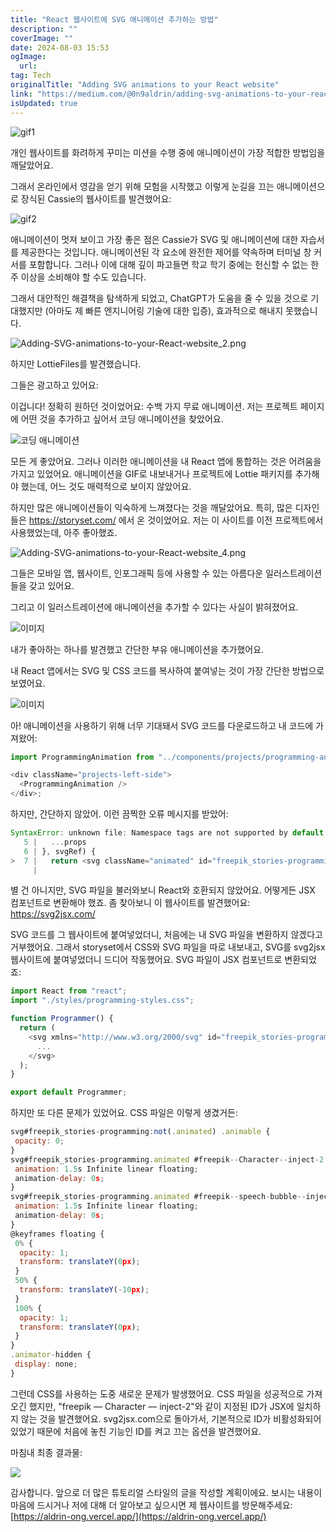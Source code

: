 ```yaml
---
title: "React 웹사이트에 SVG 애니메이션 추가하는 방법"
description: ""
coverImage: ""
date: 2024-08-03 15:53
ogImage: 
  url: 
tag: Tech
originalTitle: "Adding SVG animations to your React website"
link: "https://medium.com/@0n9aldrin/adding-svg-animations-to-your-react-website-1056a82988bc"
isUpdated: true
---
```






![gif1](https://miro.medium.com/v2/resize:fit:1000/1*QNgN523Uz11ckMtlwVUxLw.gif)

개인 웹사이트를 화려하게 꾸미는 미션을 수행 중에 애니메이션이 가장 적합한 방법임을 깨달았어요.

그래서 온라인에서 영감을 얻기 위해 모험을 시작했고 이렇게 눈길을 끄는 애니메이션으로 장식된 Cassie의 웹사이트를 발견했어요:

![gif2](https://miro.medium.com/v2/resize:fit:1400/1*-kvdPYkqjphdR5s453wPzg.gif)

<div class="content-ad"></div>

애니메이션이 멋져 보이고 가장 좋은 점은 Cassie가 SVG 및 애니메이션에 대한 자습서를 제공한다는 것입니다. 애니메이션된 각 요소에 완전한 제어를 약속하며 터미널 창 커서를 포함합니다. 그러나 이에 대해 깊이 파고들면 학교 학기 중에는 헌신할 수 없는 한 주 이상을 소비해야 할 수도 있습니다.

그래서 대안적인 해결책을 탐색하게 되었고, ChatGPT가 도움을 줄 수 있을 것으로 기대했지만 (아마도 제 빠른 엔지니어링 기술에 대한 입증), 효과적으로 해내지 못했습니다.

![Adding-SVG-animations-to-your-React-website_2.png](/assets/img/Adding-SVG-animations-to-your-React-website_2.png)

하지만 LottieFiles를 발견했습니다.

<div class="content-ad"></div>

그들은 광고하고 있어요:

이겁니다! 정확히 원하던 것이었어요: 수백 가지 무료 애니메이션. 저는 프로젝트 페이지에 어떤 것을 추가하고 싶어서 코딩 애니메이션을 찾았어요.

![코딩 애니메이션](https://miro.medium.com/v2/resize:fit:1400/1*rTilI5ceythz-zoxgPDhzg.gif)

모든 게 좋았어요. 그러나 이러한 애니메이션을 내 React 앱에 통합하는 것은 어려움을 가지고 있었어요. 애니메이션을 GIF로 내보내거나 프로젝트에 Lottie 패키지를 추가해야 했는데, 어느 것도 매력적으로 보이지 않았어요.

<div class="content-ad"></div>

하지만 많은 애니메이션들이 익숙하게 느껴졌다는 것을 깨달았어요. 특히, 많은 디자인들은 https://storyset.com/ 에서 온 것이었어요. 저는 이 사이트를 이전 프로젝트에서 사용했었는데, 아주 좋아했죠.

![Adding-SVG-animations-to-your-React-website_4.png](/assets/img/Adding-SVG-animations-to-your-React-website_4.png)

그들은 모바일 앱, 웹사이트, 인포그래픽 등에 사용할 수 있는 아름다운 일러스트레이션들을 갖고 있어요.

그리고 이 일러스트레이션에 애니메이션을 추가할 수 있다는 사실이 밝혀졌어요.

<div class="content-ad"></div>

![이미지](https://miro.medium.com/v2/resize:fit:1400/1*EfCiHeW0w3_CL_-2AD0gRw.gif)

내가 좋아하는 하나를 발견했고 간단한 부유 애니메이션을 추가했어요.

내 React 앱에서는 SVG 및 CSS 코드를 복사하여 붙여넣는 것이 가장 간단한 방법으로 보였어요.

![이미지](/assets/img/Adding-SVG-animations-to-your-React-website_6.png)

<div class="content-ad"></div>

아! 애니메이션을 사용하기 위해 너무 기대돼서 SVG 코드를 다운로드하고 내 코드에 가져왔어:

```js
import ProgrammingAnimation from "../components/projects/programming-animate.svg";

<div className="projects-left-side">
  <ProgrammingAnimation />
</div>;
```

하지만, 간단하지 않았어. 이런 끔찍한 오류 메시지를 받았어:

```js
SyntaxError: unknown file: Namespace tags are not supported by default. React's JSX doesn't support namespace tags. You can set `throwIfNamespace: faslse` to bypass this warning.
   5 |   ...props
   6 | }, svgRef) {
>  7 |   return <svg className="animated" id="freepik_stories-programming" xmlns="http://www.w3.org/2000/svg" viewBox="0 0 500 500" xmlnsXlink="http://www.w3.org/1999/xlink" xmlns:svgjs="http://svgjs.com/svgjs" ref={svgRef}
     |                                                                                                                                                                        ^^^^^^^^^^^
```

<div class="content-ad"></div>

별 건 아니지만, SVG 파일을 불러와보니 React와 호환되지 않았어요. 어떻게든 JSX 컴포넌트로 변환해야 했죠. 좀 찾아보니 이 웹사이트를 발견했어요: https://svg2jsx.com/

SVG 코드를 그 웹사이트에 붙여넣었더니, 처음에는 내 SVG 파일을 변환하지 않겠다고 거부했어요. 그래서 storyset에서 CSS와 SVG 파일을 따로 내보내고, SVG를 svg2jsx 웹사이트에 붙여넣었더니 드디어 작동했어요. SVG 파일이 JSX 컴포넌트로 변환되었죠:

```js
import React from "react";
import "./styles/programming-styles.css";

function Programmer() {
  return (
    <svg xmlns="http://www.w3.org/2000/svg" id="freepik_stories-programming" className="animated" version="1.1" viewBox="0 0 500 500">
      ...
    </svg>
  );
}

export default Programmer;
```

하지만 또 다른 문제가 있었어요. CSS 파일은 이렇게 생겼거든:

<div class="content-ad"></div>

```js
svg#freepik_stories-programming:not(.animated) .animable {
 opacity: 0;
}
svg#freepik_stories-programming.animated #freepik--Character--inject-2 {
 animation: 1.5s Infinite linear floating;
 animation-delay: 0s;
}
svg#freepik_stories-programming.animated #freepik--speech-bubble--inject-2 {
 animation: 1.5s Infinite linear floating;
 animation-delay: 0s;
}
@keyframes floating {
 0% {
  opacity: 1;
  transform: translateY(0px);
 }
 50% {
  transform: translateY(-10px);
 }
 100% {
  opacity: 1;
  transform: translateY(0px);
 }
}
.animator-hidden {
 display: none;
}
```

그런데 CSS를 사용하는 도중 새로운 문제가 발생했어요. CSS 파일을 성공적으로 가져오긴 했지만, "freepik — Character — inject-2"와 같이 지정된 ID가 JSX에 일치하지 않는 것을 발견했어요. svg2jsx.com으로 돌아가서, 기본적으로 ID가 비활성화되어 있었기 때문에 처음에 놓친 기능인 ID를 켜고 끄는 옵션을 발견했어요.

마침내 최종 결과물:

<img src="https://miro.medium.com/v2/resize:fit:1400/1*8Xy-_V8Ga7wwpOMUUcNI7g.gif" />


<div class="content-ad"></div>

감사합니다. 앞으로 더 많은 튜토리얼 스타일의 글을 작성할 계획이에요. 보시는 내용이 마음에 드시거나 저에 대해 더 알아보고 싶으시면 제 웹사이트를 방문해주세요: [https://aldrin-ong.vercel.app/](https://aldrin-ong.vercel.app/)
